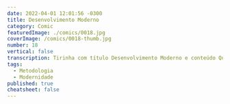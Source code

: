 ```yaml
---
date: 2022-04-01 12:01:56 -0300
title: Desenvolvimento Moderno
category: Comic
featuredImage: ./comics/0018.jpg
coverImage: /comics/0018-thumb.jpg
number: 18
vertical: false
transcription: Tirinha com título Desenvolvimento Moderno e conteúdo Quadro 1. Sophie e Afonso conversando no escritório Afonso fala "Aquele projeto grande que estavamos planejando, temos todos os passos para execução dele". Quadro 2. Sophie fala "Não seria melhor integrar o cliente no processo e ajustando com os retornos dos progressos?". Quadro 3. Afonso fala "Parece uma boa, mas vamos fazer do jeito mais tradicional, dá certo na engenheria civil".
tags:
  - Metodologia
  - Modernidade
published: true
cheatsheet: false
---
```

